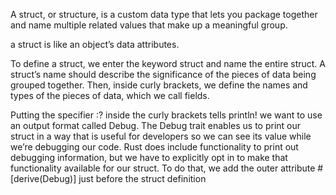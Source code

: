 A struct, or structure, is a custom data type that lets you package together and name multiple related values that make up a meaningful group.

a struct is like an object’s data attributes.

To define a struct, we enter the keyword struct and name the entire struct. A struct’s name should describe the significance of the pieces of data being grouped together. Then, inside curly brackets, we define the names and types of the pieces of data, which we call fields.

Putting the specifier :? inside the curly brackets tells println! we want to use an output format called Debug. The Debug trait enables us to print our struct in a way that is useful for developers so we can see its value while we’re debugging our code.
Rust does include functionality to print out debugging information, but we have to explicitly opt in to make that functionality available for our struct. To do that, we add the outer attribute #[derive(Debug)] just before the struct definition